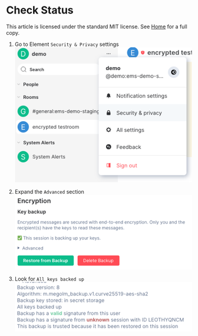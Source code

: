 # Check Status

This article is licensed under the standard MIT license. See [Home](index.md) for a full copy.

1. Go to Element `Security & Privacy` settings  
![](images/Screen%20Shot%202020-07-30%20at%203.02.07%20PM.png)

1. Expand the `Advanced` section  
![](images/Screen%20Shot%202020-09-17%20at%205.12.57%20PM.png)

1. Look for `All keys backed up`  
![](images/Screen%20Shot%202020-09-17%20at%205.14.42%20PM.png)
